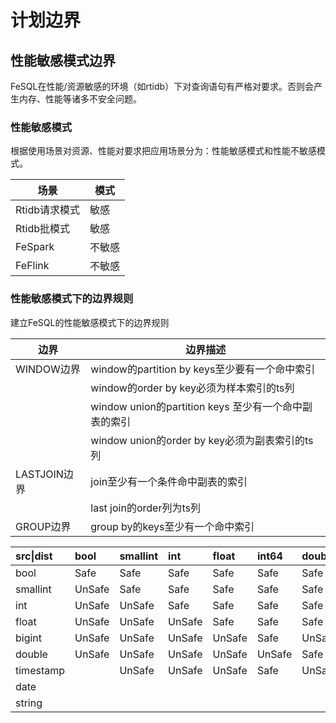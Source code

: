 # 计划边界

## 性能敏感模式边界

FeSQL在性能/资源敏感的环境（如rtidb）下对查询语句有严格对要求。否则会产生内存、性能等诸多不安全问题。

### 性能敏感模式

根据使用场景对资源、性能对要求把应用场景分为：性能敏感模式和性能不敏感模式。

| 场景          | 模式   |
| ------------- | ------ |
| Rtidb请求模式 | 敏感   |
| Rtidb批模式   | 敏感   |
| FeSpark       | 不敏感 |
| FeFlink       | 不敏感 |

### 性能敏感模式下的边界规则
建立FeSQL的性能敏感模式下的边界规则

| 边界         | 边界描述                                              |
| ------------ | ----------------------------------------------------- |
| WINDOW边界   | window的partition by keys至少要有一个命中索引         |
|              | window的order by key必须为样本索引的ts列              |
|              | window union的partition keys 至少有一个命中副表的索引 |
|              | window union的order by key必须为副表索引的ts列        |
| LASTJOIN边界 | join至少有一个条件命中副表的索引                      |
|              | last join的order列为ts列                              |
| GROUP边界    | group by的keys至少有一个命中索引                      |



| src\|dist | bool   | smallint | int    | float  | int64  | double | timestamp | date   | string |
| :-------- | :----- | :------- | :----- | :----- | :----- | :----- | :-------- | :----- | :----- |
| bool      | Safe   | Safe     | Safe   | Safe   | Safe   | Safe   |           |        | Safe   |
| smallint  | UnSafe | Safe     | Safe   | Safe   | Safe   | Safe   |           |        | Safe   |
| int       | UnSafe | UnSafe   | Safe   | Safe   | Safe   | Safe   |           |        | Safe   |
| float     | UnSafe | UnSafe   | UnSafe | Safe   | Safe   | Safe   |           |        | Safe   |
| bigint    | UnSafe | UnSafe   | UnSafe | UnSafe | Safe   | UnSafe | Y         |        | Safe   |
| double    | UnSafe | UnSafe   | UnSafe | UnSafe | UnSafe | Safe   |           |        | Safe   |
| timestamp |        | UnSafe   | UnSafe | UnSafe | Safe   | UnSafe | Safe      | UnSafe | Safe   |
| date      |        |          |        |        |        |        | UnSafe    | Safe   | Safe   |
| string    |        |          |        |        |        |        | UnSafe    | UnSafe | Safe   |

